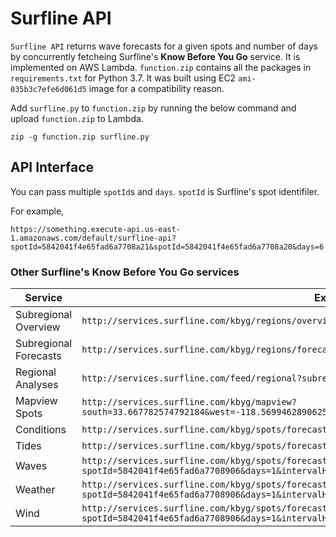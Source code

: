 # Surfline API

`Surfline API` returns wave forecasts for a given spots and number of days by concurrently fetcheing Surfline's **Know Before You Go** service. It is implemented on AWS Lambda. `function.zip` contains all the packages in `requirements.txt` for Python 3.7. It was built using EC2 `ami-035b3c7efe6d061d5` image for a compatibility reason.

Add `surfline.py` to `function.zip` by running the below command and upload `function.zip` to Lambda.
```
zip -g function.zip surfline.py
```

## API Interface
You can pass multiple `spotId`s and `days`. `spotId` is Surfline's spot identifiler.

For example,

`https://something.execute-api.us-east-1.amazonaws.com/default/surfline-api?spotId=5842041f4e65fad6a7708a21&spotId=5842041f4e65fad6a7708a20&days=6`

### Other Surfline's Know Before You Go services


Service                   | Example
--------------------------|---------------------------------------
Subregional Overview      |`http://services.surfline.com/kbyg/regions/overview?subregionId=58581a836630e24c4487900b`
Subregional Forecasts     |`http://services.surfline.com/kbyg/regions/forecasts?subregionId=58581a836630e24c4487900b`
Regional Analyses         |`http://services.surfline.com/feed/regional?subregionId=58581a836630e24c4487900b`
Mapview Spots             |`http://services.surfline.com/kbyg/mapview?south=33.667782574792184&west=-118.56994628906251&north=34.028762179464465&east=-118.04054260253908`
Conditions                |`http://services.surfline.com/kbyg/spots/forecasts/conditions?spotId=5842041f4e65fad6a7708906&days=6`
Tides                     |`http://services.surfline.com/kbyg/spots/forecasts/tides?spotId=5842041f4e65fad6a7708906&days=1`
Waves                     |`http://services.surfline.com/kbyg/spots/forecasts/wave?spotId=5842041f4e65fad6a7708906&days=1&intervalHours=1`
Weather                   |`http://services.surfline.com/kbyg/spots/forecasts/weather?spotId=5842041f4e65fad6a7708906&days=1&intervalHours=1`
Wind                      |`http://services.surfline.com/kbyg/spots/forecasts/wind?spotId=5842041f4e65fad6a7708906&days=1&intervalHours=1`
